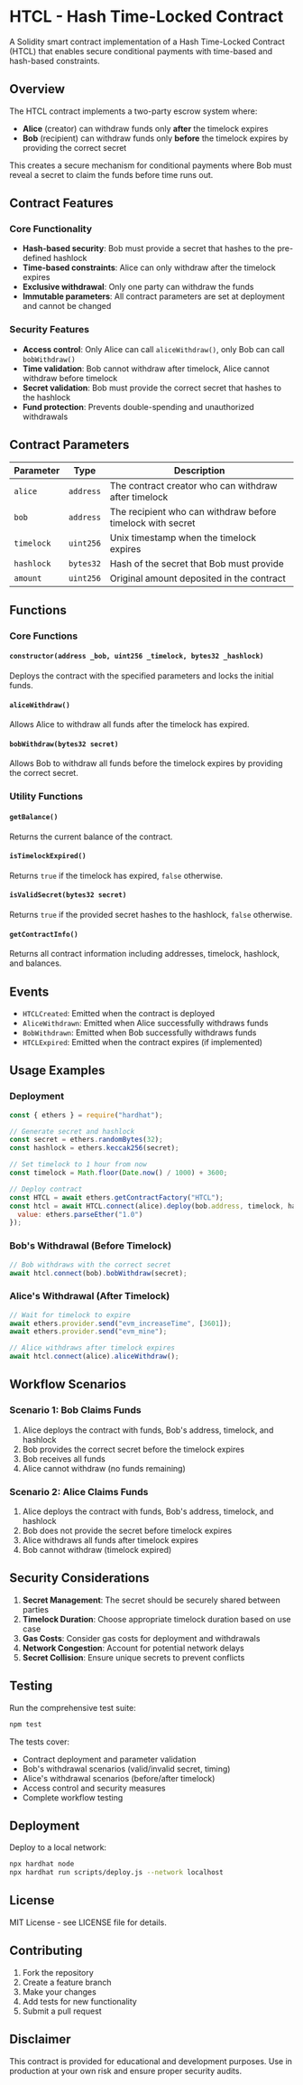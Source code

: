 # HTCL - Hash Time-Locked Contract

A Solidity smart contract implementation of a Hash Time-Locked Contract (HTCL) that enables secure conditional payments with time-based and hash-based constraints.

## Overview

The HTCL contract implements a two-party escrow system where:

- **Alice** (creator) can withdraw funds only **after** the timelock expires
- **Bob** (recipient) can withdraw funds only **before** the timelock expires by providing the correct secret

This creates a secure mechanism for conditional payments where Bob must reveal a secret to claim the funds before time runs out.

## Contract Features

### Core Functionality
- **Hash-based security**: Bob must provide a secret that hashes to the pre-defined hashlock
- **Time-based constraints**: Alice can only withdraw after the timelock expires
- **Exclusive withdrawal**: Only one party can withdraw the funds
- **Immutable parameters**: All contract parameters are set at deployment and cannot be changed

### Security Features
- **Access control**: Only Alice can call `aliceWithdraw()`, only Bob can call `bobWithdraw()`
- **Time validation**: Bob cannot withdraw after timelock, Alice cannot withdraw before timelock
- **Secret validation**: Bob must provide the correct secret that hashes to the hashlock
- **Fund protection**: Prevents double-spending and unauthorized withdrawals

## Contract Parameters

| Parameter | Type | Description |
|-----------|------|-------------|
| `alice` | `address` | The contract creator who can withdraw after timelock |
| `bob` | `address` | The recipient who can withdraw before timelock with secret |
| `timelock` | `uint256` | Unix timestamp when the timelock expires |
| `hashlock` | `bytes32` | Hash of the secret that Bob must provide |
| `amount` | `uint256` | Original amount deposited in the contract |

## Functions

### Core Functions

#### `constructor(address _bob, uint256 _timelock, bytes32 _hashlock)`
Deploys the contract with the specified parameters and locks the initial funds.

#### `aliceWithdraw()`
Allows Alice to withdraw all funds after the timelock has expired.

#### `bobWithdraw(bytes32 secret)`
Allows Bob to withdraw all funds before the timelock expires by providing the correct secret.

### Utility Functions

#### `getBalance()`
Returns the current balance of the contract.

#### `isTimelockExpired()`
Returns `true` if the timelock has expired, `false` otherwise.

#### `isValidSecret(bytes32 secret)`
Returns `true` if the provided secret hashes to the hashlock, `false` otherwise.

#### `getContractInfo()`
Returns all contract information including addresses, timelock, hashlock, and balances.

## Events

- `HTCLCreated`: Emitted when the contract is deployed
- `AliceWithdrawn`: Emitted when Alice successfully withdraws funds
- `BobWithdrawn`: Emitted when Bob successfully withdraws funds
- `HTCLExpired`: Emitted when the contract expires (if implemented)

## Usage Examples

### Deployment

```javascript
const { ethers } = require("hardhat");

// Generate secret and hashlock
const secret = ethers.randomBytes(32);
const hashlock = ethers.keccak256(secret);

// Set timelock to 1 hour from now
const timelock = Math.floor(Date.now() / 1000) + 3600;

// Deploy contract
const HTCL = await ethers.getContractFactory("HTCL");
const htcl = await HTCL.connect(alice).deploy(bob.address, timelock, hashlock, { 
  value: ethers.parseEther("1.0") 
});
```

### Bob's Withdrawal (Before Timelock)

```javascript
// Bob withdraws with the correct secret
await htcl.connect(bob).bobWithdraw(secret);
```

### Alice's Withdrawal (After Timelock)

```javascript
// Wait for timelock to expire
await ethers.provider.send("evm_increaseTime", [3601]);
await ethers.provider.send("evm_mine");

// Alice withdraws after timelock expires
await htcl.connect(alice).aliceWithdraw();
```

## Workflow Scenarios

### Scenario 1: Bob Claims Funds
1. Alice deploys the contract with funds, Bob's address, timelock, and hashlock
2. Bob provides the correct secret before the timelock expires
3. Bob receives all funds
4. Alice cannot withdraw (no funds remaining)

### Scenario 2: Alice Claims Funds
1. Alice deploys the contract with funds, Bob's address, timelock, and hashlock
2. Bob does not provide the secret before timelock expires
3. Alice withdraws all funds after timelock expires
4. Bob cannot withdraw (timelock expired)

## Security Considerations

1. **Secret Management**: The secret should be securely shared between parties
2. **Timelock Duration**: Choose appropriate timelock duration based on use case
3. **Gas Costs**: Consider gas costs for deployment and withdrawals
4. **Network Congestion**: Account for potential network delays
5. **Secret Collision**: Ensure unique secrets to prevent conflicts

## Testing

Run the comprehensive test suite:

```bash
npm test
```

The tests cover:
- Contract deployment and parameter validation
- Bob's withdrawal scenarios (valid/invalid secret, timing)
- Alice's withdrawal scenarios (before/after timelock)
- Access control and security measures
- Complete workflow testing

## Deployment

Deploy to a local network:

```bash
npx hardhat node
npx hardhat run scripts/deploy.js --network localhost
```

## License

MIT License - see LICENSE file for details.

## Contributing

1. Fork the repository
2. Create a feature branch
3. Make your changes
4. Add tests for new functionality
5. Submit a pull request

## Disclaimer

This contract is provided for educational and development purposes. Use in production at your own risk and ensure proper security audits. 